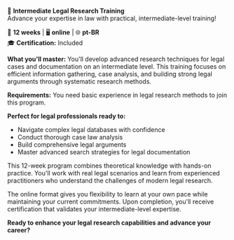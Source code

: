 🚀 **Intermediate Legal Research Training**  
Advance your expertise in law with practical, intermediate-level training!

📅 **12 weeks** | 🖥 **online** | 🌐 **pt-BR**  
🎓 **Certification:** Included

**What you'll master:**
You'll develop advanced research techniques for legal cases and documentation on an intermediate level. This training focuses on efficient information gathering, case analysis, and building strong legal arguments through systematic research methods.

**Requirements:**
You need basic experience in legal research methods to join this program.

**Perfect for legal professionals ready to:**
- Navigate complex legal databases with confidence
- Conduct thorough case law analysis
- Build comprehensive legal arguments
- Master advanced search strategies for legal documentation

This 12-week program combines theoretical knowledge with hands-on practice. You'll work with real legal scenarios and learn from experienced practitioners who understand the challenges of modern legal research.

The online format gives you flexibility to learn at your own pace while maintaining your current commitments. Upon completion, you'll receive certification that validates your intermediate-level expertise.

**Ready to enhance your legal research capabilities and advance your career?**